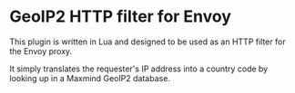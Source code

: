 # GeoIP2 HTTP filter for Envoy
This plugin is written in Lua and designed to be used as an HTTP filter for the
Envoy proxy.

It simply translates the requester's IP address into a country code by looking
up in a Maxmind GeoIP2 database.
